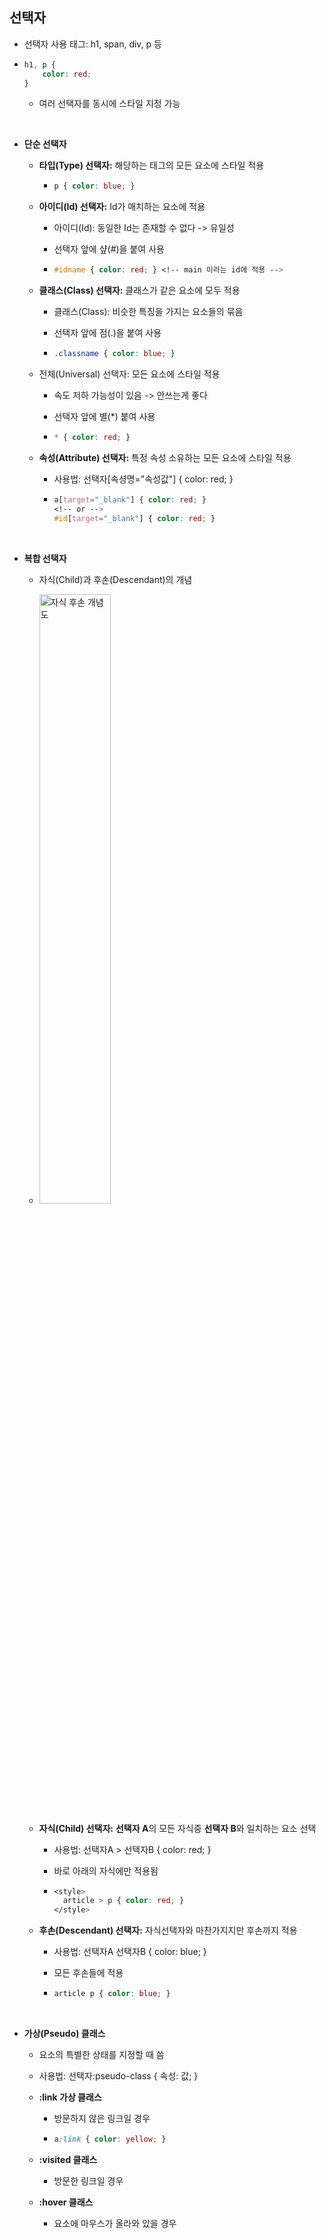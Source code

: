 ## 선택자

* 선택자 사용 태그: h1, span, div, p 등 

* ```css
  h1, p {
      color: red;
  }
  ```

  * 여러 선택자를 동시에 스타일 지정 가능

<br>

* **단순 선택자**

  * **타입(Type) 선택자:** 해당하는 태그의 모든 요소에 스타일 적용

    * ```css
      p { color: blue; }
      ```

  * **아이디(Id) 선택자:** Id가 매치하는 요소에 적용

    * 아이디(Id): 동일한 Id는 존재할 수 없다 -> 유일성

    * 선택자 앞에 샾(#)을 붙여 사용

    * ```css
      #idname { color: red; } <!-- main 이라는 id에 적용 -->
      ```

  * **클래스(Class) 선택자:** 클래스가 같은 요소에 모두 적용

    * 클래스(Class): 비슷한 특징을 가지는 요소들의 묶음

    * 선택자 앞에 점(.)을 붙여 사용

    * ```css
      .classname { color: blue; }
      ```

  * 전체(Universal) 선택자: 모든 요소에 스타일 적용

    * 속도 저하 가능성이 있음 -> 안쓰는게 좋다

    * 선택자 앞에 별(*) 붙여 사용

    * ```css
      * { color: red; }
      ```

  * **속성(Attribute) 선택자:** 특정 속성 소유하는 모든 요소에 스타일 적용

    * 사용법: 선택자[속셩명="속성값"] { color: red; }

    * ```css
      a[target="_blank"] { color: red; }
      <!-- or -->
      #id[target="_blank"] { color: red; }
      ```

<br>

* **복합 선택자**
  * 자식(Child)과 후손(Descendant)의 개념
  * <img src="../images/childdesc.PNG" alt="자식 후손 개념도" width="50%" height="50%">

  * **자식(Child) 선택자:** **선택자 A**의 모든 자식중 **선택자 B**와 일치하는 요소 선택

    * 사용법: 선택자A > 선택자B { color: red; }

    * 바로 아래의 자식에만 적용됨

    * ```css
      <style>
      	article > p { color: red; }
      </style>
      ```

  * **후손(Descendant) 선택자:** 자식선택자와 마찬가지지만 후손까지 적용

    * 사용법: 선택자A 선택자B { color: blue; }

    * 모든 후손들에 적용

    * ```css
      article p { color: blue; }
      ```

<br>

* **가상(Pseudo) 클래스**

  * 요소의 특별한 상태를 지정할 때 씀

  * 사용법: 선택자:pseudo-class { 속성: 값; }

  * **:link 가상 클래스**

    * 방문하지 않은 링크일 경우

    * ```css
      a:link { color: yellow; }
      ```

  * **:visited 클래스**

    * 방문한 링크일 경우

  * **:hover 클래스**

    * 요소에 마우스가 올라와 있을 경우

